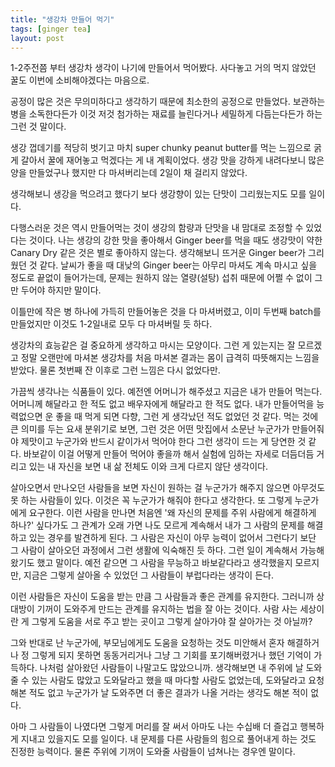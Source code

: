 ```yaml
---
title: "생강차 만들어 먹기"
tags: [ginger tea]
layout: post
---
```


1-2주전쯤 부터 생강차 생각이 나기에 만들어서 먹어봤다. 사다놓고 거의 먹지 않았던 꿀도 이번에 소비해야겠다는 마음으로.

공정이 많은 것은 무의미하다고 생각하기 때문에 최소한의 공정으로 만들었다. 보관하는 병을 소독한다든가 이것 저것 첨가하는 재료를 늘린다거나 세밀하게 다듬는다든가 하는 그런 것 말이다. 

생강 껍데기를 적당히 벗기고 마치 super chunky peanut butter를 먹는 느낌으로 굵게 갈아서 꿀에 재어놓고 먹겠다는 게 내 계획이었다. 생강 맛을 강하게 내려다보니 많은 양을 만들었구나 했지만 다 마셔버리는데 2일이 채 걸리지 않았다. 

생각해보니 생강을 먹으려고 했다기 보다 생강향이 있는 단맛이 그리웠는지도 모를 일이다. 

다행스러운 것은 역시 만들어먹는 것이 생강의 함량과 단맛을 내 맘대로 조정할 수 있었다는 것이다. 나는 생강의 강한 맛을 좋아해서 Ginger beer를 먹을 때도 생강맛이 약한 Canary Dry 같은 것은 별로 좋아하지 않는다. 생각해보니 뜨거운 Ginger beer가 그리웠던 것 같다. 날씨가 좋을 때 대낮의 Ginger beer는 아무리 마셔도 계속 마시고 싶을 정도로 끝없이 들어가는데, 문제는 원하지 않는 열량(설탕) 섭취 때문에 어쩔 수 없이 그만 두어야 하지만 말이다. 

이틀만에 작은 병 하나에 가득히 만들어놓은 것을 다 마셔버렸고, 이미 두번째 batch를 만들었지만 이것도 1-2일내로 모두 다 마셔버릴 듯 하다.

생강차의 효능같은 걸 중요하게 생각하고 마시는 모양이다. 그런 게 있는지는 잘 모르겠고 정말 오랜만에 마셔본 생강차를 처음 마셔본 결과는 몸이 급격히 따뜻해지는 느낌을 받았다. 물론 첫번째 잔 이후로 그런 느낌은 다시 없었다만. 

가끔씩 생각나는 식품들이 있다. 예전엔 어머니가 해주셨고 지금은 내가 만들어 먹는다. 어머니께 해달라고 한 적도 없고 배우자에게 해달라고 한 적도 없다. 내가 만들어먹을 능력없으면 운 좋을 때 먹게 되면 다향, 그런 게 생각났던 적도 없었던 것 같다. 먹는 것에 큰 의미를 두는 요새 분위기로 보면, 그런 것은 어떤 맛집에서 소문난 누군가가 만들어줘야 제맛이고 누군가와 반드시 같이가서 먹어야 한다 그런 생각이 드는 게 당연한 것 같다. 바보같이 이걸 어떻게 만들어 먹어야 좋을까 해서 실험에 임하는 자세로 더듬더듬 거리고 있는 내 자신을 보면 내 삶 전체도 이와 크게 다르지 않단 생각이다. 

살아오면서 만나오던 사람들을 보면 자신이 원하는 걸 누군가가 해주지 않으면 아무것도 못 하는 사람들이 있다. 이것은 꼭 누군가가 해줘야 한다고 생각한다. 또 그렇게 누군가에게 요구한다. 이런 사람을 만나면 처음엔 '왜 자신의 문제를 주위 사람에게 해결하게 하나?' 싶다가도 그 관계가 오래 가면 나도 모르게 계속해서 내가 그 사람의 문제를 해결하고 있는 경우를 발견하게 된다. 그 사람은 자신이 아무 능력이 없어서 그런다기 보단 그 사람이 살아오던 과정에서 그런 생활에 익숙해진 듯 하다. 그런 일이 계속해서 가능해왔기도 했고 말이다. 예전 같으면 그 사람을 무능하고 바보같다라고 생각했을지 모르지만, 지금은 그렇게 살아올 수 있었던 그 사람들이 부럽다라는 생각이 든다.

이런 사람들은 자신이 도움을 받는 만큼 그 사람들과 좋은 관계를 유지한다. 그러니까 상대방이 기꺼이 도와주게 만드는 관계를 유지하는 법을 잘 아는 것이다. 사람 사는 세상이란 게 그렇게 도움을 서로 주고 받는 곳이고 그렇게 살아가야 잘 살아가는 것 아닐까?

그와 반대로 난 누군가에, 부모님에게도 도움을 요청하는 것도 미안해서 혼자 해결하거나 정 그렇게 되지 못하면 동동거리거나 그냥 그 기회를 포기해버렸거나 했던 기억이 가득하다. 나처럼 살아왔던 사람들이 나말고도 많았으니까. 생각해보면 내 주위에 날 도와줄 수 있는 사람도 많았고 도와달라고 했을 때 마다할 사람도 없었는데, 도와달라고 요청해본 적도 없고 누군가가 날 도와주면 더 좋은 결과가 나올 거라는 생각도 해본 적이 없다. 

아마 그 사람들이 나였다면 그렇게 머리를 잘 써서 아마도 나는 수십배 더 즐겁고 행복하게 지내고 있을지도 모를 일이다. 내 문제를 다른 사람들의 힘으로 풀어내게 하는 것도 진정한 능력이다. 물론 주위에 기꺼이 도와줄 사람들이 넘쳐나는 경우엔 말이다. 
